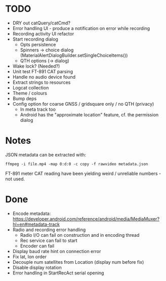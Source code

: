 # TODO

- DRY out catQuery/catCmd?
- Error handling UI - produce a notification on error while recording
- Recording activity UI refactor
- Start recording dialog
  - Opts persistence
  - Spinners -> choice dialog (MaterialAlertDialogBuilder.setSingleChoiceItems())
  - QTH options (-> dialog)
- Wake lock? (Needed?)
- Unit test FT-891 CAT parsing
- Handle no audio device found
- Extract strings to resources
- Logcat collection
- Theme / colours
- Bump deps
- Config option for coarse GNSS / gridsquare only / no QTH (privacy)
  - In meta track too
  - Android has the "approximate location" feature, cf. the permission dialog

# Notes

JSON metadata can be extracted with:
```shell
ffmpeg -i file.mp4 -map 0:d:0 -c copy -f rawvideo metadata.json
```

FT-891 meter CAT reading have been yielding weird / unreliable numbers - not used.

# Done

- Encode metadata: https://developer.android.com/reference/android/media/MediaMuxer?hl=en#metadata-track
- Radio and recording error handling
  - Radio I/O can fail on construction and in encoding thread
  - Rec service can fail to start
  - Encoder can fail
- Display baud rate hint on connection error
- Fix lat, lon order
- Decouple num satellites from Location (display num before fix)
- Disable display rotation
- Error handling in StartRecAct serial opening
